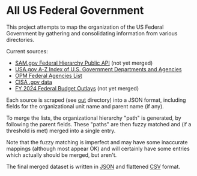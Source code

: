 # All US Federal Government

This project attempts to map the organization of the US Federal Government by gathering and consolidating information from various directories.

Current sources:
* [SAM.gov Federal Hierarchy Public API](https://open.gsa.gov/api/fh-public-api/) (not yet merged)
* [USA.gov A-Z Index of U.S. Government Departments and Agencies](https://www.usa.gov/federal-agencies)
* [OPM Federal Agencies List](https://www.opm.gov/about-us/open-government/Data/Apps/Agencies/)
* [CISA .gov data](https://github.com/cisagov/dotgov-data)
* [FY 2024 Federal Budget Outlays](https://www.govinfo.gov/app/details/BUDGET-2024-DB/BUDGET-2024-DB-2) (not yet merged)

Each source is scraped (see [out](out) directory) into a JSON format, including fields for the organizational unit name and parent name (if any).

To merge the lists, the organizational hierarchy "path" is generated, by following the parent fields. These "paths" are then fuzzy matched and (if a threshold is met) merged into a single entry.

Note that the fuzzy matching is imperfect and may have some inaccurate mappings (although most appear OK) and will certainly have some entries which actually should be merged, but aren't.

The final merged dataset is written in [JSON](out/merged.json) and flattened [CSV](out/merged.csv) format.